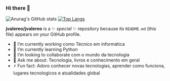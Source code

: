### Hi there 👋

![Anurag's GitHub stats](https://github-readme-stats.vercel.app/api?username=jvalereo&show_icons=true&theme=radical)
[![Top Langs](https://github-readme-stats.vercel.app/api/top-langs/?username=jvalereo&layout=compact)](https://github.com/anuraghazra/github-readme-stats)


**jvalereo/jvalereo** is a ✨ _special_ ✨ repository because its `README.md` (this file) appears on your GitHub profile.

- 🔭 I’m currently working como Técnico em informática 
- 🌱 I’m currently learning Python
- 👯 I’m looking to collaborate com o mundo da tecnologia
- 💬 Ask me about: Tecnologia, livros e conhecimento em geral
- ⚡ Fun fact: Adoro conhecer novas tecnologias, aprender como funciona, lugares tecnologicos e atualidades global
